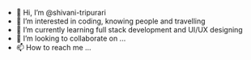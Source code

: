 - 👋 Hi, I’m @shivani-tripurari
- 👀 I’m interested in coding, knowing people and travelling
- 🌱 I’m currently learning full stack development and UI/UX designing
- 💞️ I’m looking to collaborate on ...
- 📫 How to reach me ...

<!---
shivani-tripurari/shivani-tripurari is a ✨ special ✨ repository because its `README.md` (this file) appears on your GitHub profile.
You can click the Preview link to take a look at your changes.
--->
